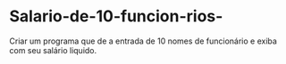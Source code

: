 # Salario-de-10-funcion-rios-
Criar um programa que de a entrada de 10 nomes de funcionário e exiba com seu salário liquido.  
